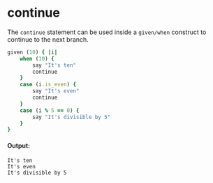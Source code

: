 # continue

The `continue` statement can be used inside a `given/when` construct to continue to the next branch.

```ruby
given (10) { |i|
    when (10) {
        say "It's ten"
        continue
    }
    case (i.is_even) {
        say "It's even"
        continue
    }
    case (i % 5 == 0) {
        say "It's divisible by 5"
    }
}
```

#### Output:

```
It's ten
It's even
It's divisible by 5
```

